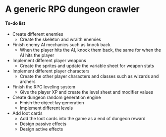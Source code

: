 # A generic RPG dungeon crawler   
  
  
#### To-do list  
- Create different enemies  
   - Create the skeleton and wraith enemies  
- Finish enemy AI mechanics such as knock back  
   - When the player hits the AI, knock them back, the same for when the AI hits the player  
- Implement different player weapons  
   - Create the sprites and update the variable sheet for weapon stats  
- Implement different player characters  
    - Create the other player characters and classes such as wizards and archers  
- Finish the RPG leveling system  
    - Give the player XP and create the level sheet and modifier values  
- Create dungeon random generation engine  
    - ~~Finish the object lay generation~~
    - Implement different levels  
- Add loot cards  
    - Add the loot cards into the game as a end of dungeon reward  
    - Design passive effects  
    - Design active effects

